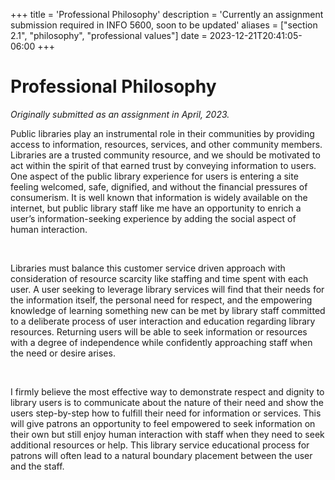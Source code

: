 +++
title = 'Professional Philosophy'
description = 'Currently an assignment submission required in INFO 5600, soon to be updated'
aliases = ["section 2.1", "philosophy", "professional values"]
date = 2023-12-21T20:41:05-06:00
+++
# Professional Philosophy
*Originally submitted as an assignment in April, 2023.*

Public libraries play an instrumental role in their communities by providing access to information, resources, services, and other community members. Libraries are a trusted community resource, and we should be motivated to act within the spirit of that earned trust by conveying information to users. One aspect of the public library experience for users is entering a site feeling welcomed, safe, dignified, and without the financial pressures of consumerism. It is well known that information is widely available on the internet, but public library staff like me have an opportunity to enrich a user’s information-seeking experience by adding the social aspect of human interaction.

&nbsp;

Libraries must balance this customer service driven approach with consideration of resource scarcity like staffing and time spent with each user. A user seeking to leverage library services will find that their needs for the information itself, the personal need for respect, and the empowering knowledge of learning something new can be met by library staff committed to a deliberate process of user interaction and education regarding library resources. Returning users will be able to seek information or resources with a degree of independence while confidently approaching staff when the need or desire arises.

&nbsp;

I firmly believe the most effective way to demonstrate respect and dignity to library users is to communicate about the nature of their need and show the users step-by-step how to fulfill their need for information or services. This will give patrons an opportunity to feel empowered to seek information on their own but still enjoy human interaction with staff when they need to seek additional resources or help. This library service educational process for patrons will often lead to a natural boundary placement between the user and the staff.
